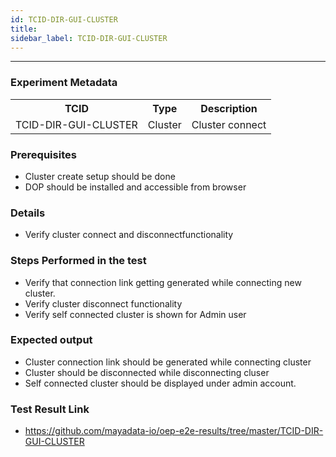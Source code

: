 ```yaml
---
id: TCID-DIR-GUI-CLUSTER
title: 
sidebar_label: TCID-DIR-GUI-CLUSTER
---
```

------

### Experiment Metadata

<table>
  <tr>
    <th> TCID </th>
    <th> Type </th>
    <th> Description </th>
  </tr>
  <tr>
    <td>TCID-DIR-GUI-CLUSTER</td>
    <td>Cluster</td>
    <td> Cluster connect </td>
  </tr>
</table>

### Prerequisites
- Cluster create setup should be done
- DOP should be installed and accessible from browser

### Details
- Verify cluster connect and disconnectfunctionality

### Steps Performed in the test
- Verify that connection link getting generated while connecting new cluster.
- Verify cluster disconnect functionality
- Verify self connected cluster is shown for Admin user


### Expected output
- Cluster connection link should be generated while connecting cluster
- Cluster should be disconnected while disconnecting cluser
- Self connected cluster should be displayed under admin account.

### Test Result Link

- https://github.com/mayadata-io/oep-e2e-results/tree/master/TCID-DIR-GUI-CLUSTER
